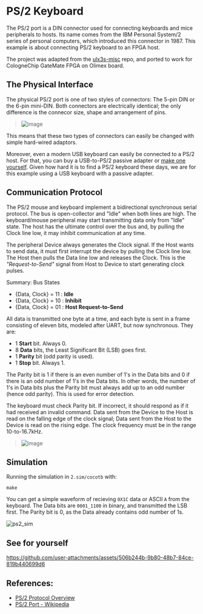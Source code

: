 # PS/2 Keyboard

The PS/2 port is a DIN connector used for connecting keyboards and mice peripherals to hosts. Its name comes from the IBM Personal System/2 series of personal computers, which introduced this connector in 1987. This example is about connecting PS/2 keyboard to an FPGA host. 

The project was adapted from the [ulx3s-misc](https://github.com/emard/ulx3s-misc/tree/master/examples/ps2/kbd) repo, and ported to work for CologneChip GateMate FPGA on Olimex board.

## The Physical Interface

The physical PS/2 port is one of two styles of connectors:  The 5-pin DIN or the 6-pin mini-DIN. Both connectors are electrically identical; the only difference is the connecor size, shape and arrangement of pins. 
> ![image](https://github.com/user-attachments/assets/54bec155-1d92-43a3-8a58-050d2185002c)

This means that these two types of connectors can easily be changed with simple hard-wired adaptors. 

Moreover, even a modern USB keyboard can easily be connected to a PS/2 host. For that, you can buy a USB-to-PS/2 passive adapter or [make one yourself](https://www.instructables.com/USB-to-PS2-convertor). Given how hard it is to find a PS/2 keyboard these days, we are for this example using a USB keyboard with a passive adapter.

## Communication Protocol

The PS/2 mouse and keyboard implement a bidirectional synchronous serial protocol. The bus is open-collector and "Idle" when both lines are high. The keyboard/mouse peripheral may start transmitting data only from "Idle" state. The host has the ultimate control over the bus and, by pulling the Clock line low, it may inhibit communication at any time.

The peripheral Device always generates the Clock signal. If the Host wants to send data, it must first interrupt the device by pulling the Clock line low. The Host then pulls the Data line low and releases the Clock. This is the _"Request-to-Send"_ signal from Host to Device to start generating clock pulses.

Summary: Bus States
* {Data, Clock} = 11 : **Idle**
* {Data, Clock} = 10 : **Inhibit**
* {Data, Clock} = 01 : **Host Request-to-Send**

All data is transmitted one byte at a time, and each byte is sent in a frame consisting of eleven bits, modeled after UART, but now synchronous. They are:
* 1 **Start** bit. Always 0.
* 8 **Data** bits, the Least Significant Bit (LSB) goes first.
* 1 **Parity** bit (odd parity is used).
* 1 **Stop** bit. Always 1.

The Parity bit is 1 if there is an even number of 1's in the Data bits and 0 if there is an odd number of 1's in the Data bits. In other words, the number of 1's in Data bits plus the Parity bit must always add up to an odd number (hence odd parity). This is used for error detection. 

The keyboard must check Parity bit. If incorrect, it should respond as if it had received an
invalid command. Data sent from the Device to the Host is read on the falling edge of the clock signal; Data sent from the Host to the Device is read on the rising edge. The clock frequency must be in the range 10-to-16.7kHz.

> ![image](https://github.com/user-attachments/assets/4808ad5c-2116-4ad3-b57b-0d3a6bcd649b)

## Simulation
Running the simulation in `2.sim/cocotb` with:
```
make
```
You can get a simple waveform of recieving `0X1C` data or ASCII `A` from the keyboard. The Data bits are `0001_1100` in binary, and transmitted the LSB first. The Parity bit is 0, as the Data already contains odd number of 1s.

![ps2_sim](https://github.com/user-attachments/assets/819dba78-73c2-4501-bfc8-fd9616a7b24f)

## See for yourself

https://github.com/user-attachments/assets/506b244b-9b80-48b7-84ce-819b440699d6

## References: 
- [PS/2 Protocol Overview](https://www.burtonsys.com/ps2_chapweske.htm)
- [PS/2 Port - Wikipedia](https://en.wikipedia.org/wiki/PS/2_port)      

